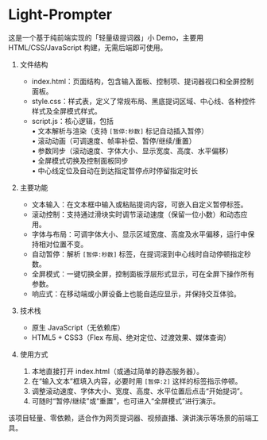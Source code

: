 # Light-Prompter
这是一个基于纯前端实现的「轻量级提词器」小 Demo，主要用 HTML/CSS/JavaScript 构建，无需后端即可使用。  

1. 文件结构  
   - index.html：页面结构，包含输入面板、控制项、提词器视口和全屏控制面板。  
   - style.css：样式表，定义了常规布局、黑底提词区域、中心线、各种控件样式及全屏模式样式。  
   - script.js：核心逻辑，包括  
     • 文本解析与渲染（支持 `[暂停:秒数]` 标记自动插入暂停）  
     • 滚动动画（可调速度、帧率补偿、暂停/继续/重置）  
     • 参数同步（滚动速度、字体大小、显示宽度、高度、水平偏移）  
     • 全屏模式切换及控制面板同步  
     • 中心线定位及自动在到达指定暂停点时停留指定时长  

2. 主要功能  
   - 文本输入：在文本框中输入或粘贴提词内容，可嵌入自定义暂停标签。  
   - 滚动控制：支持通过滑块实时调节滚动速度（保留一位小数）和动态应用。  
   - 字体与布局：可调字体大小、显示区域宽度、高度及水平偏移，运行中保持相对位置不变。  
   - 自动暂停：解析 `[暂停:秒数]` 标签，在提词滚到中心线时自动停顿指定秒数。  
   - 全屏模式：一键切换全屏，控制面板浮层形式显示，可在全屏下操作所有参数。  
   - 响应式：在移动端或小屏设备上也能自适应显示，并保持交互体验。  

3. 技术栈  
   - 原生 JavaScript（无依赖库）  
   - HTML5 + CSS3（Flex 布局、绝对定位、过渡效果、媒体查询）  

4. 使用方式  
   1. 本地直接打开 index.html（或通过简单的静态服务器）。  
   2. 在“输入文本”框填入内容，必要时用 `[暂停:2]` 这样的标签指示停顿。  
   3. 调整滚动速度、字体大小、宽度、高度、水平位置后点击“开始提词”。  
   4. 可随时“暂停/继续”或“重置”，也可进入“全屏模式”进行演示。  

该项目轻量、零依赖，适合作为网页提词器、视频直播、演讲演示等场景的前端工具。
